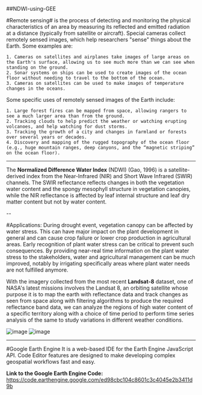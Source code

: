 ##NDWI-using-GEE

#Remote sensing# is the process of detecting and monitoring the physical characteristics of an area by measuring its reflected and emitted radiation at a distance (typically from satellite or aircraft).
Special cameras collect remotely sensed images, which help researchers "sense" things about the Earth. Some examples are:

    1. Cameras on satellites and airplanes take images of large areas on the Earth's surface, allowing us to see much more than we can see when standing on the ground.
    2. Sonar systems on ships can be used to create images of the ocean floor without needing to travel to the bottom of the ocean.
    3. Cameras on satellites can be used to make images of temperature changes in the oceans.

Some specific uses of remotely sensed images of the Earth include:

    1. Large forest fires can be mapped from space, allowing rangers to see a much larger area than from the ground.
    2. Tracking clouds to help predict the weather or watching erupting volcanoes, and help watching for dust storms.
    3. Tracking the growth of a city and changes in farmland or forests over several years or decades.
    4. Discovery and mapping of the rugged topography of the ocean floor (e.g., huge mountain ranges, deep canyons, and the “magnetic striping” on the ocean floor).

---

The  **Normalized  Difference  Water  Index**  (NDWI)  (Gao,  1996)  is  a  satellite-derived  index  from  the 
Near-Infrared (NIR) and Short Wave Infrared (SWIR) channels. The SWIR reflectance reflects changes 
in  both  the  vegetation  water  content  and  the  spongy  mesophyll  structure  in  vegetation  canopies, 
while the NIR reflectance is affected by leaf internal structure and leaf dry matter content but not by 
water  content.

--

#Applications:
During  drought  event,  vegetation  canopy  can  be  affected  by  water  stress.  This  can  have  major 
impact on the plant development in general and can cause crop failure or lower crop production in 
agricultural areas. Early recognition of plant water stress can be critical to prevent such 
consequences. By providing near-real time information on the plant water stress to the 
stakeholders,  water  and  agricultural  management  can  be  much  improved,  notably  by  irrigating 
specifically areas where plant water needs are not fulfilled anymore. 



With the imagery collected from the most recent **Landsat-8** dataset, one of NASA's latest missions involves the Landsat 8, an orbiting satellite whose purpose it is to map the earth with 
reflectance data and track changes as seen from space along with filtering algorithms to produce the required reflectance band data, we can analyze the regions of high water content
of a specific territory along with a choice of time period to perform time series analysis of the same to study variations in different weather conditions.

![image](https://user-images.githubusercontent.com/73461681/162727152-a9011795-4588-4686-b198-bdd18bb2e7e9.png) ![image](https://user-images.githubusercontent.com/73461681/162727298-2ba476e0-1a58-43d3-9947-708825e0e973.png)

---

#Google Earth Engine
It is a web-based IDE for the Earth Engine JavaScript API. Code Editor features are designed to make developing complex geospatial workflows fast and easy.


**Link to the Google Earth Engine Code:**
https://code.earthengine.google.com/ed98cbc104c8601c3c4045e2b3411d9b
